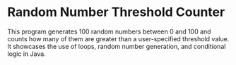 # Random Number Threshold Counter
This program generates 100 random numbers between 0 and 100 and counts how many of them are greater than a user-specified threshold value. It showcases the use of loops, random number generation, and conditional logic in Java.
